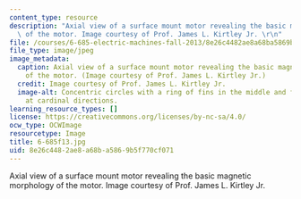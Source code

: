 ```yaml
---
content_type: resource
description: "Axial view of a surface mount motor revealing the basic magnetic morphology\
  \ of the motor. Image courtesy of Prof. James L. Kirtley Jr. \r\n"
file: /courses/6-685-electric-machines-fall-2013/8e26c4482ae8a68ba5869b5f770cf071_6-685f13.jpg
file_type: image/jpeg
image_metadata:
  caption: Axial view of a surface mount motor revealing the basic magnetic morphology
    of the motor. (Image courtesy of Prof. James L. Kirtley Jr.)
  credit: Image courtesy of Prof. James L. Kirtley Jr.
  image-alt: Concentric circles with a ring of fins in the middle and four small rectangles
    at cardinal directions.
learning_resource_types: []
license: https://creativecommons.org/licenses/by-nc-sa/4.0/
ocw_type: OCWImage
resourcetype: Image
title: 6-685f13.jpg
uid: 8e26c448-2ae8-a68b-a586-9b5f770cf071
---
```

Axial view of a surface mount motor revealing the basic magnetic morphology of the motor. Image courtesy of Prof. James L. Kirtley Jr. 
